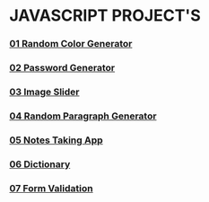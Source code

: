 # JAVASCRIPT PROJECT'S
### [01 Random Color Generator](./01-Random-Color-Generator/)
### [02 Password Generator](./02_Password_Generator/)
### [03 Image Slider](./03_Image_Slider/)
### [04 Random Paragraph Generator](./04_Random_Paragraph_Generator/)
### [05 Notes Taking App](./05_Notes_Taking_App/)
### [06 Dictionary](./06_Dictionary/)
### [07 Form Validation](./07_Form_Validation/)